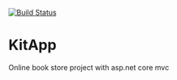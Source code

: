 [![Build Status](https://dev.azure.com/cnbuysal/KitApp/_apis/build/status/KitApp-ASP.NET%20Core-CI?branchName=master)](https://dev.azure.com/cnbuysal/KitApp/_build/latest?definitionId=3&branchName=master)

# KitApp
Online book store project with asp.net core mvc
